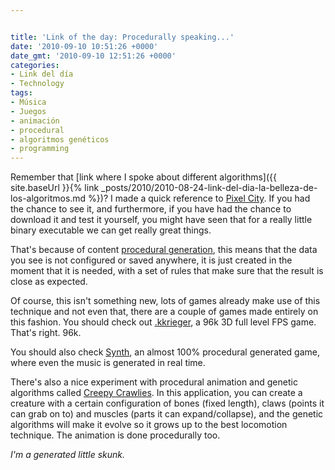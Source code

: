 ```yaml
---


title: 'Link of the day: Procedurally speaking...'
date: '2010-09-10 10:51:26 +0000'
date_gmt: '2010-09-10 12:51:26 +0000'
categories:
- Link del día
- Technology
tags:
- Música
- Juegos
- animación
- procedural
- algoritmos genéticos
- programming
---
```



Remember that [link where I spoke about different algorithms]({{ site.baseUrl }}{% link _posts/2010/2010-08-24-link-del-dia-la-belleza-de-los-algoritmos.md %})? I made a quick reference to [Pixel City](http://www.youtube.com/watch?v=-d2-PtK4F6Y). If you had the chance to see it, and furthermore, if you have had the chance to download it and test it yourself, you might have seen that for a really little binary executable we can get really great things.

That's because of content [procedural generation](http://en.wikipedia.org/wiki/Procedural_generation), this means that the data you see is not configured or saved anywhere, it is just created in the moment that it is needed, with a set of rules that make sure that the result is close as expected.

Of course, this isn't something new, lots of games already make use of this technique and not even that, there are a couple of games made entirely on this fashion. You should check out [.kkrieger](http://www.theprodukkt.com/kkrieger), a 96k 3D full level FPS game. That's right. 96k.

You should also check [Synth](http://www.greatgamesexperiment.com/game/synth), an almost 100% procedural generated game, where even the music is generated in real time.

There's also a nice experiment with procedural animation and genetic algorithms called [Creepy Crawlies](http://www.tecgraf.puc-rio.br/~pluchini/?section=projects#proc_anim). In this application, you can create a creature with a certain configuration of bones (fixed length), claws (points it can grab on to) and muscles (parts it can expand/collapse), and the genetic algorithms will make it evolve so it grows up to the best locomotion technique. The animation is done procedurally too.

_I'm a generated little skunk._

